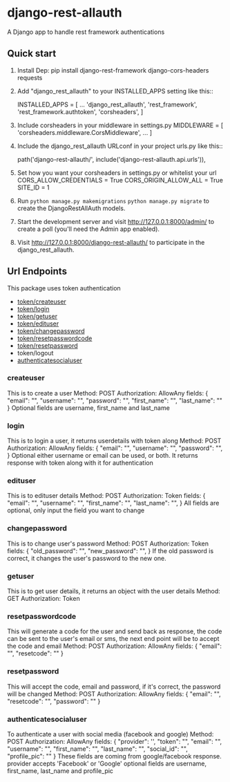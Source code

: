 # django-rest-allauth
A Django app to handle rest framework authentications

Quick start
-----------
1. Install Dep:
    pip install django-rest-framework django-cors-headers requests

2. Add "django_rest_allauth" to your INSTALLED_APPS setting like this::

    INSTALLED_APPS = [
        ...
        'django_rest_allauth',
        'rest_framework',
        'rest_framework.authtoken',
        'corsheaders',
    ]

3. Include corsheaders in your middleware in settings.py
    MIDDLEWARE = [
    'corsheaders.middleware.CorsMiddleware',
    ...
    ]

4. Include the django_rest_allauth URLconf in your project urls.py like this::

    path('django-rest-allauth/', include('django-rest-allauth.api.urls')),

5. Set how you want your corsheaders in settings.py or whitelist your url
    CORS_ALLOW_CREDENTIALS = True
    CORS_ORIGIN_ALLOW_ALL = True
    SITE_ID = 1

6. Run ``python manage.py makemigrations`` ``python manage.py migrate`` to create the DjangoRestAllAuth models.

7. Start the development server and visit http://127.0.0.1:8000/admin/
   to create a poll (you'll need the Admin app enabled).

8. Visit http://127.0.0.1:8000/django-rest-allauth/ to participate in the django_rest_allauth.

## Url Endpoints
This package uses token authentication

* [token/createuser](#createuser)
* [token/login](#login)
* [token/getuser](#getuser)
* [token/edituser](#edituser)
* [token/changepassword](#changepassword)
* [token/resetpasswordcode](#resetpasswordcode)
* [token/resetpassword](#resetpassword)
* token/logout
* [authenticatesocialuser](#authenticatesocialuser)

### createuser 
This is to create a user
Method: POST
Authorization: AllowAny
fields:
{
    "email": "",
    "username": "",
    "password": "",
    "first_name": "",
    "last_name": ""
}
Optional fields are username, first_name and last_name



### login 
This is to login a user, it returns userdetails with token along 
Method: POST
Authorization: AllowAny
fields:
{
    "email": "",
    "username": "",
    "password": "",
}
Optional either username or email can be used, or both.
It returns response with token along with it for authentication



### edituser 
This is to edituser details
Method: POST
Authorization: Token
fields:
{
    "email": "",
    "username": "",
    "first_name": "",
    "last_name": "",
}
All fields are optional, only input the field you want to change

### changepassword 
This is to change user's password
Method: POST
Authorization: Token
fields:
{
    "old_password": "",
    "new_password": "",
}
If the old password is correct, it changes the user's password to the new one.

### getuser 
This is to get user details, it returns an object with the user details
Method: GET
Authorization: Token

### resetpasswordcode
This will generate a code for the user and send back as response,  the code can be sent to the user's email or sms, the next end point will be to accept the code and email
Method: POST
Authorization: AllowAny
fields: 
{
"email": "",
"resetcode": ""
}

### resetpassword
This will accept the code, email and password, if it's correct, the password will be changed
Method: POST
Authorization: AllowAny
fields: 
{
"email": "",
"resetcode": "",
"password": ""
}
### authenticatesocialuser

To authenticate a user with social media (facebook and google)
Method: POST
Authorization: AllowAny
fields:
{
    "provider": '',
    "token": "",
    "email": "",
    "username": "",
    "first_name": "",
    "last_name": "",
    "social_id": "",
    "profile_pic": ""
}
These fields are coming from google/facebook response.
provider accepts 'Facebook' or 'Google'
optional fields are username, first_name, last_name and profile_pic



